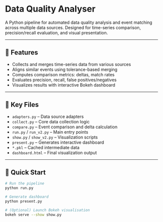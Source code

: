 # Data Quality Analyser

A Python pipeline for automated data quality analysis and event matching across multiple data sources. Designed for time-series comparison, precision/recall evaluation, and visual presentation.

---

## 🔧 Features

- Collects and merges time-series data from various sources
- Aligns similar events using tolerance-based merging
- Computes comparison metrics: deltas, match rates
- Evaluates precision, recall, false positives/negatives
- Visualizes results with interactive Bokeh dashboard

---

## 📁 Key Files

- `adapters.py` – Data source adapters
- `collect.py` – Core data collection logic
- `compare.py` – Event comparison and delta calculation
- `run.py` / `run_v2.py` – Main entry points
- `show.py` / `show_v2.py` – Visualization scripts
- `present.py` – Generates interactive dashboard
- `*.pkl` – Cached intermediate data
- `dashboard.html` – Final visualization output

---

## 🚀 Quick Start

```bash
# Run the pipeline
python run.py

# Generate dashboard
python present.py

# (Optional) Launch Bokeh visualisation
bokeh serve --show show.py